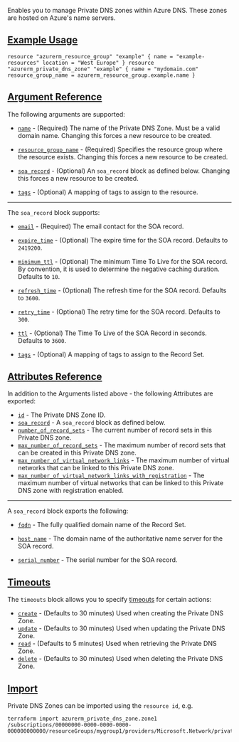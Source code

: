 Enables you to manage Private DNS zones within Azure DNS. These zones are hosted on Azure's name servers.

## [Example Usage](https://registry.terraform.io/providers/hashicorp/azurerm/latest/docs/resources/private_dns_zone#example-usage)

```hcl
resource "azurerm_resource_group" "example" { name = "example-resources" location = "West Europe" } resource "azurerm_private_dns_zone" "example" { name = "mydomain.com" resource_group_name = azurerm_resource_group.example.name }
```

## [Argument Reference](https://registry.terraform.io/providers/hashicorp/azurerm/latest/docs/resources/private_dns_zone#argument-reference)

The following arguments are supported:

-   [`name`](https://registry.terraform.io/providers/hashicorp/azurerm/latest/docs/resources/private_dns_zone#name) - (Required) The name of the Private DNS Zone. Must be a valid domain name. Changing this forces a new resource to be created.

-   [`resource_group_name`](https://registry.terraform.io/providers/hashicorp/azurerm/latest/docs/resources/private_dns_zone#resource_group_name) - (Required) Specifies the resource group where the resource exists. Changing this forces a new resource to be created.
    
-   [`soa_record`](https://registry.terraform.io/providers/hashicorp/azurerm/latest/docs/resources/private_dns_zone#soa_record) - (Optional) An `soa_record` block as defined below. Changing this forces a new resource to be created.
    
-   [`tags`](https://registry.terraform.io/providers/hashicorp/azurerm/latest/docs/resources/private_dns_zone#tags) - (Optional) A mapping of tags to assign to the resource.
    

___

The `soa_record` block supports:

-   [`email`](https://registry.terraform.io/providers/hashicorp/azurerm/latest/docs/resources/private_dns_zone#email) - (Required) The email contact for the SOA record.
    
-   [`expire_time`](https://registry.terraform.io/providers/hashicorp/azurerm/latest/docs/resources/private_dns_zone#expire_time) - (Optional) The expire time for the SOA record. Defaults to `2419200`.
    
-   [`minimum_ttl`](https://registry.terraform.io/providers/hashicorp/azurerm/latest/docs/resources/private_dns_zone#minimum_ttl) - (Optional) The minimum Time To Live for the SOA record. By convention, it is used to determine the negative caching duration. Defaults to `10`.
    
-   [`refresh_time`](https://registry.terraform.io/providers/hashicorp/azurerm/latest/docs/resources/private_dns_zone#refresh_time) - (Optional) The refresh time for the SOA record. Defaults to `3600`.
    
-   [`retry_time`](https://registry.terraform.io/providers/hashicorp/azurerm/latest/docs/resources/private_dns_zone#retry_time) - (Optional) The retry time for the SOA record. Defaults to `300`.
    
-   [`ttl`](https://registry.terraform.io/providers/hashicorp/azurerm/latest/docs/resources/private_dns_zone#ttl) - (Optional) The Time To Live of the SOA Record in seconds. Defaults to `3600`.
    
-   [`tags`](https://registry.terraform.io/providers/hashicorp/azurerm/latest/docs/resources/private_dns_zone#tags) - (Optional) A mapping of tags to assign to the Record Set.
    

## [Attributes Reference](https://registry.terraform.io/providers/hashicorp/azurerm/latest/docs/resources/private_dns_zone#attributes-reference)

In addition to the Arguments listed above - the following Attributes are exported:

-   [`id`](https://registry.terraform.io/providers/hashicorp/azurerm/latest/docs/resources/private_dns_zone#id) - The Private DNS Zone ID.
-   [`soa_record`](https://registry.terraform.io/providers/hashicorp/azurerm/latest/docs/resources/private_dns_zone#soa_record) - A `soa_record` block as defined below.
-   [`number_of_record_sets`](https://registry.terraform.io/providers/hashicorp/azurerm/latest/docs/resources/private_dns_zone#number_of_record_sets) - The current number of record sets in this Private DNS zone.
-   [`max_number_of_record_sets`](https://registry.terraform.io/providers/hashicorp/azurerm/latest/docs/resources/private_dns_zone#max_number_of_record_sets) - The maximum number of record sets that can be created in this Private DNS zone.
-   [`max_number_of_virtual_network_links`](https://registry.terraform.io/providers/hashicorp/azurerm/latest/docs/resources/private_dns_zone#max_number_of_virtual_network_links) - The maximum number of virtual networks that can be linked to this Private DNS zone.
-   [`max_number_of_virtual_network_links_with_registration`](https://registry.terraform.io/providers/hashicorp/azurerm/latest/docs/resources/private_dns_zone#max_number_of_virtual_network_links_with_registration) - The maximum number of virtual networks that can be linked to this Private DNS zone with registration enabled.

___

A `soa_record` block exports the following:

-   [`fqdn`](https://registry.terraform.io/providers/hashicorp/azurerm/latest/docs/resources/private_dns_zone#fqdn) - The fully qualified domain name of the Record Set.
    
-   [`host_name`](https://registry.terraform.io/providers/hashicorp/azurerm/latest/docs/resources/private_dns_zone#host_name) - The domain name of the authoritative name server for the SOA record.
    
-   [`serial_number`](https://registry.terraform.io/providers/hashicorp/azurerm/latest/docs/resources/private_dns_zone#serial_number) - The serial number for the SOA record.
    

## [Timeouts](https://registry.terraform.io/providers/hashicorp/azurerm/latest/docs/resources/private_dns_zone#timeouts)

The `timeouts` block allows you to specify [timeouts](https://www.terraform.io/language/resources/syntax#operation-timeouts) for certain actions:

-   [`create`](https://registry.terraform.io/providers/hashicorp/azurerm/latest/docs/resources/private_dns_zone#create) - (Defaults to 30 minutes) Used when creating the Private DNS Zone.
-   [`update`](https://registry.terraform.io/providers/hashicorp/azurerm/latest/docs/resources/private_dns_zone#update) - (Defaults to 30 minutes) Used when updating the Private DNS Zone.
-   [`read`](https://registry.terraform.io/providers/hashicorp/azurerm/latest/docs/resources/private_dns_zone#read) - (Defaults to 5 minutes) Used when retrieving the Private DNS Zone.
-   [`delete`](https://registry.terraform.io/providers/hashicorp/azurerm/latest/docs/resources/private_dns_zone#delete) - (Defaults to 30 minutes) Used when deleting the Private DNS Zone.

## [Import](https://registry.terraform.io/providers/hashicorp/azurerm/latest/docs/resources/private_dns_zone#import)

Private DNS Zones can be imported using the `resource id`, e.g.

```shell
terraform import azurerm_private_dns_zone.zone1 /subscriptions/00000000-0000-0000-0000-000000000000/resourceGroups/mygroup1/providers/Microsoft.Network/privateDnsZones/zone1
```